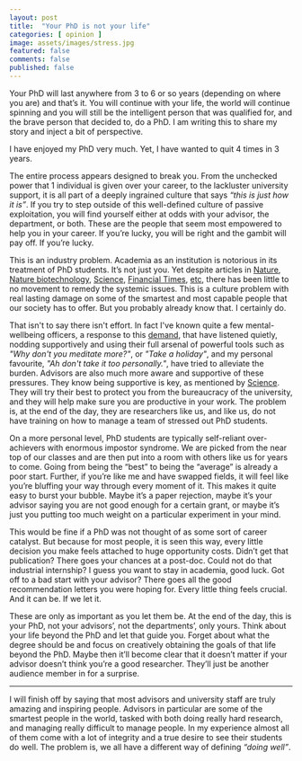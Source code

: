 ```yaml
---
layout: post
title:  "Your PhD is not your life"
categories: [ opinion ]
image: assets/images/stress.jpg
featured: false
comments: false
published: false
---
```



Your PhD will last anywhere from 3 to 6 or so years (depending on where you are) and that’s it. You will continue with your life, the world will continue spinning and you will still be the intelligent person that was qualified for, and the brave person that decided to, do a PhD. I am writing this to share my story and inject a bit of perspective.

I have enjoyed my PhD very much. Yet, I have wanted to quit 4 times in 3 years.

The entire process appears designed to break you. From the unchecked power that 1 individual is given over your career, to the lackluster university support, it is all part of a deeply ingrained culture that says _“this is just how it is”_. If you try to step outside of this well-defined culture of passive exploitation, you will find yourself either at odds with your advisor, the department, or both. These are the people that seem most empowered to help you in your career. If you’re lucky, you will be right and the gambit will pay off. If you’re lucky.

This is an industry problem. Academia as an institution is notorious in its treatment of PhD students. It’s not just you. Yet despite articles in [Nature](https://www.nature.com/articles/d41586-019-01492-0), [Nature biotechnology](https://www.nature.com/articles/nbt.4089), [Science](https://www.sciencemag.org/careers/2017/04/phd-students-face-significant-mental-health-challenges), [Financial Times](https://on.ft.com/2rypFYt), [etc](https://www.sciencedirect.com/science/article/pii/S0048733317300422), there has been little to no movement to remedy the systemic issues. This is a culture problem with real lasting damage on some of the smartest and most capable people that our society has to offer. But you probably already know that. I certainly do. 

That isn't to say there isn't effort. In fact I've known quite a few mental-wellbeing officers, a response to this [demand](https://www.bbc.co.uk/news/education-41148704), that have listened quietly, nodding supportively and using their full arsenal of powerful tools such as _"Why don't you meditate more?"_, or _"Take a holiday"_, and my personal favourite, _"Ah don't take it too personally."_, have tried to alleviate the burden. Advisors are also much more aware and supportive of these pressures. They know being supportive is key, as mentioned by [Science](https://www.sciencemag.org/careers/2019/04/what-matters-phd-adviser-here-s-what-research-says). They will try their best to protect you from the bureaucracy of the university, and they will help make sure you are productive in your work. The problem is, at the end of the day, they are researchers like us, and like us, do not have training on how to manage a team of stressed out PhD students.  

On a more personal level, PhD students are typically self-reliant over-achievers with enormous impostor syndrome. We are picked from the near top of our classes and are then put into a room with others like us for years to come. Going from being the “best” to being the “average”  is already a poor start. Further, if you’re like me and have swapped fields, it will feel like you’re bluffing your way through every moment of it. This makes it quite easy to burst your bubble. Maybe it’s a paper rejection, maybe it’s your advisor saying you are not good enough for a certain grant, or maybe it’s just you putting too much weight on a particular experiment in your mind.

This would be fine if a PhD was not thought of as some sort of career catalyst. But because for most people, it is seen this way, every little decision you make feels attached to huge opportunity costs. Didn’t get that publication? There goes your chances at a post-doc. Could not do that industrial internship? I guess you want to stay in academia, good luck. Got off to a bad start with your advisor? There goes all the good recommendation letters you were hoping for. Every little thing feels crucial. And it can be. If we let it.

These are only as important as you let them be. At the end of the day, this is your PhD, not your advisors’, not the departments’, only yours. Think about your life beyond the PhD and let that guide you. Forget about what the degree should be and focus on creatively obtaining the goals of that life beyond the PhD. Maybe then it’ll become clear that it doesn’t matter if your advisor doesn’t think you’re a good researcher. They’ll just be another audience member in for a surprise.

-----------------------------------------------------

I will finish off by saying that most advisors and university staff are truly amazing and inspiring people. Advisors in particular are some of the smartest people in the world, tasked with both doing really hard research, and managing really difficult to manage people. In my experience almost all of them come with a lot of integrity and a true desire to see their students do well. The problem is, we all have a different way of defining _“doing well”_.





